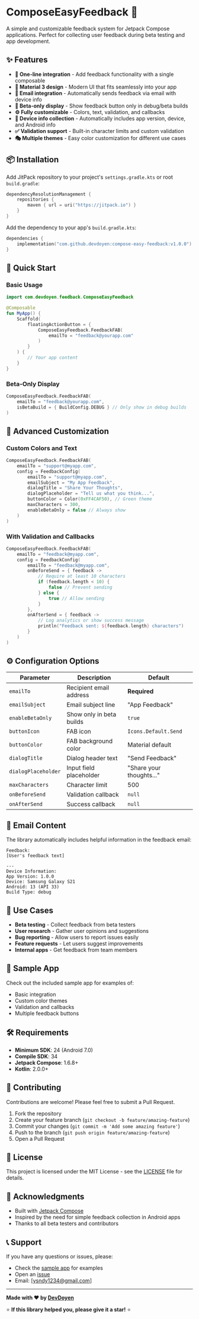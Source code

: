# ComposeEasyFeedback 🚀

A simple and customizable feedback system for Jetpack Compose applications. Perfect for collecting user feedback during beta testing and app development.

## ✨ Features

- **🎯 One-line integration** - Add feedback functionality with a single composable
- **🎨 Material 3 design** - Modern UI that fits seamlessly into your app
- **📧 Email integration** - Automatically sends feedback via email with device info
- **🔧 Beta-only display** - Show feedback button only in debug/beta builds
- **⚙️ Fully customizable** - Colors, text, validation, and callbacks
- **📱 Device info collection** - Automatically includes app version, device, and Android info
- **✅ Validation support** - Built-in character limits and custom validation
- **🎭 Multiple themes** - Easy color customization for different use cases

## 📦 Installation

Add JitPack repository to your project's `settings.gradle.kts` or root `build.gradle`:

```kotlin
dependencyResolutionManagement {
    repositories {
        maven { url = uri("https://jitpack.io") }
    }
}
```

Add the dependency to your app's `build.gradle.kts`:

```kotlin
dependencies {
    implementation("com.github.devdoyen:compose-easy-feedback:v1.0.0")
}
```

## 🚀 Quick Start

### Basic Usage

```kotlin
import com.devdoyen.feedback.ComposeEasyFeedback

@Composable
fun MyApp() {
    Scaffold(
        floatingActionButton = {
            ComposeEasyFeedback.FeedbackFAB(
                emailTo = "feedback@yourapp.com"
            )
        }
    ) {
        // Your app content
    }
}
```

### Beta-Only Display

```kotlin
ComposeEasyFeedback.FeedbackFAB(
    emailTo = "feedback@yourapp.com",
    isBetaBuild = { BuildConfig.DEBUG } // Only show in debug builds
)
```

## 🎨 Advanced Customization

### Custom Colors and Text

```kotlin
ComposeEasyFeedback.FeedbackFAB(
    emailTo = "support@myapp.com",
    config = FeedbackConfig(
        emailTo = "support@myapp.com",
        emailSubject = "My App Feedback",
        dialogTitle = "Share Your Thoughts",
        dialogPlaceholder = "Tell us what you think...",
        buttonColor = Color(0xFF4CAF50), // Green theme
        maxCharacters = 300,
        enableBetaOnly = false // Always show
    )
)
```

### With Validation and Callbacks

```kotlin
ComposeEasyFeedback.FeedbackFAB(
    emailTo = "feedback@myapp.com",
    config = FeedbackConfig(
        emailTo = "feedback@myapp.com",
        onBeforeSend = { feedback ->
            // Require at least 10 characters
            if (feedback.length < 10) {
                false // Prevent sending
            } else {
                true // Allow sending
            }
        },
        onAfterSend = { feedback ->
            // Log analytics or show success message
            println("Feedback sent: ${feedback.length} characters")
        }
    )
)
```

## ⚙️ Configuration Options

| Parameter | Description | Default |
|-----------|-------------|---------|
| `emailTo` | Recipient email address | **Required** |
| `emailSubject` | Email subject line | "App Feedback" |
| `enableBetaOnly` | Show only in beta builds | `true` |
| `buttonIcon` | FAB icon | `Icons.Default.Send` |
| `buttonColor` | FAB background color | Material default |
| `dialogTitle` | Dialog header text | "Send Feedback" |
| `dialogPlaceholder` | Input field placeholder | "Share your thoughts..." |
| `maxCharacters` | Character limit | 500 |
| `onBeforeSend` | Validation callback | `null` |
| `onAfterSend` | Success callback | `null` |

## 📧 Email Content

The library automatically includes helpful information in the feedback email:

```
Feedback:
[User's feedback text]

---
Device Information:
App Version: 1.0.0
Device: Samsung Galaxy S21
Android: 13 (API 33)
Build Type: debug
```

## 🎯 Use Cases

- **Beta testing** - Collect feedback from beta testers
- **User research** - Gather user opinions and suggestions
- **Bug reporting** - Allow users to report issues easily
- **Feature requests** - Let users suggest improvements
- **Internal apps** - Get feedback from team members

## 📱 Sample App

Check out the included sample app for examples of:
- Basic integration
- Custom color themes
- Validation and callbacks
- Multiple feedback buttons

## 🛠️ Requirements

- **Minimum SDK**: 24 (Android 7.0)
- **Compile SDK**: 34
- **Jetpack Compose**: 1.6.8+
- **Kotlin**: 2.0.0+

## 🤝 Contributing

Contributions are welcome! Please feel free to submit a Pull Request.

1. Fork the repository
2. Create your feature branch (`git checkout -b feature/amazing-feature`)
3. Commit your changes (`git commit -m 'Add some amazing feature'`)
4. Push to the branch (`git push origin feature/amazing-feature`)
5. Open a Pull Request

## 📄 License

This project is licensed under the MIT License - see the [LICENSE](LICENSE) file for details.

## 🙏 Acknowledgments

- Built with [Jetpack Compose](https://developer.android.com/jetpack/compose)
- Inspired by the need for simple feedback collection in Android apps
- Thanks to all beta testers and contributors

## 📞 Support

If you have any questions or issues, please:
- Check the [sample app](app/) for examples
- Open an [issue](https://github.com/devdoyen/compose-easy-feedback/issues)
- Email: [ysndy1234@gmail.com]

---

**Made with ❤️ by [DevDoyen](https://github.com/devdoyen)**

⭐ **If this library helped you, please give it a star!** ⭐